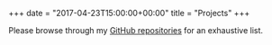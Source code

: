 +++
date = "2017-04-23T15:00:00+00:00"
title = "Projects"
+++

Please browse through my [GitHub repositories](https://github.com/solverit/repositories)
for an exhaustive list.
